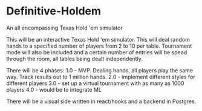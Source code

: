# Definitive-Holdem
An all encompassing Texas Hold 'em simulator

This will be an interactive Texas Hold 'em simulator.  This will deal random hands to a specified
number of players from 2 to 10 per table.  Tournament mode will also be included and a certain number of entries will be spead through the room, all tables being dealt independently.

There will be 4 phases:
1.0 - MVP.  Dealing hands, all players play the same way.  Track results out to 1 million hands.
2.0 - implement different styles for different players
3.0 - set up a virtual tournament with as many as 1000 players
4.0 - would be to integrate ML

There will be a visual side written in react/hooks and a backend in Postgres.
